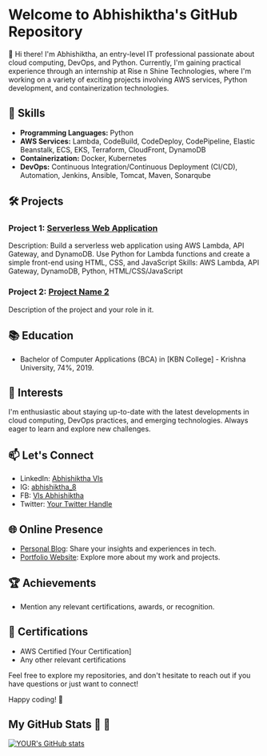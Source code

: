 # Welcome to Abhishiktha's GitHub Repository

👋 Hi there! I'm Abhishiktha, an entry-level IT professional passionate about cloud computing, DevOps, and Python. Currently, I'm gaining practical experience through an internship at Rise n Shine Technologies, where I'm working on a variety of exciting projects involving AWS services, Python development, and containerization technologies.

## 🔧 Skills

- **Programming Languages:** Python
- **AWS Services:** Lambda, CodeBuild, CodeDeploy, CodePipeline, Elastic Beanstalk, ECS, EKS, Terraform, CloudFront, DynamoDB
- **Containerization:** Docker, Kubernetes
- **DevOps:** Continuous Integration/Continuous Deployment (CI/CD), Automation, Jenkins, Ansible, Tomcat, Maven, Sonarqube

## 🛠️ Projects

### Project 1: [Serverless Web Application](link-to-repo)
   Description: Build a serverless web application using AWS Lambda, API Gateway, and DynamoDB. Use Python for Lambda functions and create a simple front-end using                 HTML, CSS, and JavaScript
   Skills: AWS Lambda, API Gateway, DynamoDB, Python, HTML/CSS/JavaScript

### Project 2: [Project Name 2](link-to-repo)
   Description of the project and your role in it.
## 📚 Education

- Bachelor of Computer Applications (BCA) in [KBN College] - Krishna University, 74%, 2019.

## 🌱 Interests

I'm enthusiastic about staying up-to-date with the latest developments in cloud computing, DevOps practices, and emerging technologies. Always eager to learn and explore new challenges.

## 📫 Let's Connect

- LinkedIn: [Abhishiktha Vls](www.linkedin.com/in/abhishikthadevops)
- IG: [abhishiktha_8](link-to-ig)
- FB: [Vls Abhishiktha](link-to-fb)
- Twitter: [Your Twitter Handle](link-to-twitter)

## 🌐 Online Presence

- [Personal Blog](link-to-blog): Share your insights and experiences in tech.
- [Portfolio Website](www.abhishikthadevops.com): Explore more about my work and projects.

## 🏆 Achievements

- Mention any relevant certifications, awards, or recognition.
## 📖 Certifications

- AWS Certified [Your Certification]
- Any other relevant certifications

Feel free to explore my repositories, and don't hesitate to reach out if you have questions or just want to connect!

Happy coding! 🚀

## My GitHub Stats :rocket: :rocket:
[![YOUR's GitHub stats](https://github-readme-stats.vercel.app/api?username=LalithaSreeAbhishikthaV&theme=vue-dark&show_icons=true)](https://github.com/anuraghazra/github-readme-stats)
